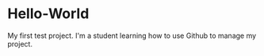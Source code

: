 # Hello-World
My first test project.
I'm a student learning how to use Github to manage my project.
